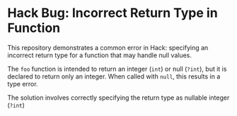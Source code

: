 # Hack Bug: Incorrect Return Type in Function

This repository demonstrates a common error in Hack: specifying an incorrect return type for a function that may handle null values.

The `foo` function is intended to return an integer (`int`) or null (`?int`), but it is declared to return only an integer. When called with `null`, this results in a type error.

The solution involves correctly specifying the return type as nullable integer (`?int`)